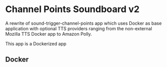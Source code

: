 # Channel Points Soundboard v2

A rewrite of sound-trigger-channel-points app which uses Docker as base application with optional TTS providers ranging from the non-external Mozilla TTS Docker app to Amazon Polly.

This app is a Dockerized app

## Docker
